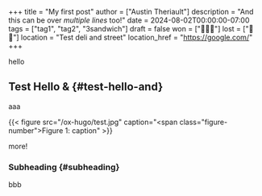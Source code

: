 +++
title = "My first post"
author = ["Austin Theriault"]
description = "And this can be over _multiple lines_ too!"
date = 2024-08-02T00:00:00-07:00
tags = ["tag1", "tag2", "3sandwich"]
draft = false
won = ["🥪🥪🥪"]
lost = ["🥪🥪"]
location = "Test deli and street"
location_href = "https://google.com/"
+++

hello


## Test Hello &amp; {#test-hello-and}

aaa

<a id="figure--clickable-image-that-opens-the-image"></a>

{{< figure src="/ox-hugo/test.jpg" caption="<span class=\"figure-number\">Figure 1: </span>caption" >}}

more!


### Subheading {#subheading}

bbb
